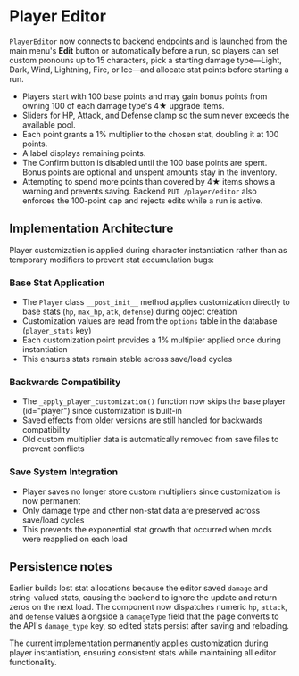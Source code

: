 # Player Editor

`PlayerEditor` now connects to backend endpoints and is launched from the main
menu's **Edit** button or automatically before a run, so players can set custom
pronouns up to 15 characters, pick a starting damage type—Light, Dark, Wind,
Lightning, Fire, or Ice—and allocate stat points before starting a run.

- Players start with 100 base points and may gain bonus points from owning 100 of each damage type's 4★ upgrade items.
- Sliders for HP, Attack, and Defense clamp so the sum never exceeds the available pool.
- Each point grants a 1% multiplier to the chosen stat, doubling it at 100 points.
- A label displays remaining points.
- The Confirm button is disabled until the 100 base points are spent. Bonus points are optional and unspent amounts stay in the inventory.
- Attempting to spend more points than covered by 4★ items shows a warning and prevents saving. Backend `PUT /player/editor`
  also enforces the 100-point cap and rejects edits while a run is active.

## Implementation Architecture

Player customization is applied during character instantiation rather than as temporary modifiers to prevent stat accumulation bugs:

### Base Stat Application
- The `Player` class `__post_init__` method applies customization directly to base stats (`hp`, `max_hp`, `atk`, `defense`) during object creation
- Customization values are read from the `options` table in the database (`player_stats` key)
- Each customization point provides a 1% multiplier applied once during instantiation
- This ensures stats remain stable across save/load cycles

### Backwards Compatibility  
- The `_apply_player_customization()` function now skips the base player (id="player") since customization is built-in
- Saved effects from older versions are still handled for backwards compatibility
- Old custom multiplier data is automatically removed from save files to prevent conflicts

### Save System Integration
- Player saves no longer store custom multipliers since customization is now permanent
- Only damage type and other non-stat data are preserved across save/load cycles
- This prevents the exponential stat growth that occurred when mods were reapplied on each load

## Persistence notes

Earlier builds lost stat allocations because the editor saved `damage` and
string-valued stats, causing the backend to ignore the update and return zeros
on the next load. The component now dispatches numeric `hp`, `attack`, and
`defense` values alongside a `damageType` field that the page converts to the
API's `damage_type` key, so edited stats persist after saving and reloading.

The current implementation permanently applies customization during player instantiation, ensuring consistent stats while maintaining all editor functionality.
